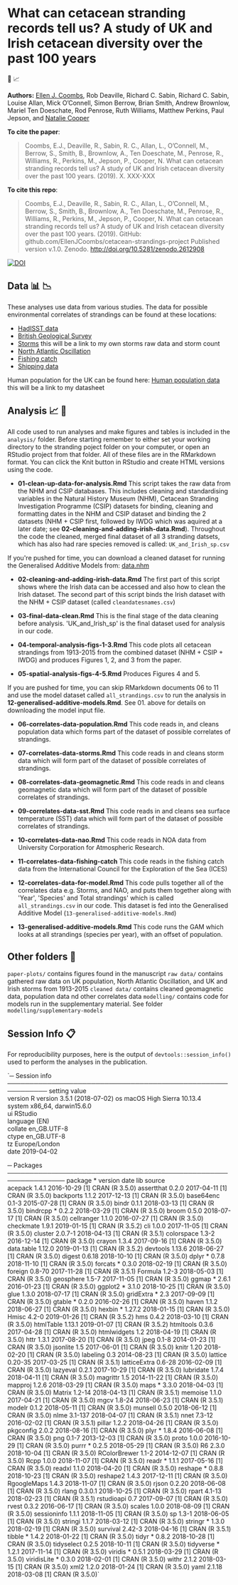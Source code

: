 # What can cetacean stranding records tell us? A study of UK and Irish cetacean diversity over the past 100 years

:whale2: :chart_with_upwards_trend:



__Authors:__
[Ellen J. Coombs](mailto:ellen.coombs.14@ucl.ac.uk), Rob Deaville, Richard C. Sabin, Richard C. Sabin, Louise Allan, Mick O’Connell, Simon Berrow, Brian Smith, Andrew Brownlow, Mariel Ten Doeschate, Rod Penrose, Ruth Williams, Matthew Perkins, Paul Jepson, and [Natalie Cooper](https://github.com/nhcooper123)


__To cite the paper__: 
> Coombs, E.J., Deaville, R., Sabin, R. C., Allan, L., O’Connell, M., Berrow, S., Smith, B., Brownlow, A., Ten Doeschate, M., Penrose, R., Williams, R., Perkins, M., Jepson, P., Cooper, N. What can cetacean stranding records tell us? A study of UK and Irish cetacean diversity over the past 100 years. (2019). X. XXX-XXX 


__To cite this repo__: 
> Coombs, E.J., Deaville, R., Sabin, R. C., Allan, L., O’Connell, M., Berrow, S., Smith, B., Brownlow, A., Ten Doeschate, M., Penrose, R., Williams, R., Perkins, M., Jepson, P., Cooper, N. What can cetacean stranding records tell us? A study of UK and Irish cetacean diversity over the past 100 years. (2019). GitHub: github.com/EllenJCoombs/cetacean-strandings-project Published version v.1.0. Zenodo. http://doi.org/10.5281/zenodo.2612908

[![DOI](https://zenodo.org/badge/DOI/10.5281/zenodo.2612908.svg)](https://doi.org/10.5281/zenodo.2612908)


## Data :bar_chart: :chart_with_downwards_trend: 

These analyses use data from various studies. The data for possible environmental correlates of strandings can be found at these locations: 

- [HadISST data](https://www.metoffice.gov.uk/hadobs/hadisst/data/download.html)
- [British Geological Survey](http://www.geomag.bgs.ac.uk/data_service/data/magnetic_indices/k_indices.html)
- [Storms](../blob/master/LICENSE) this will be a link to my own storms raw data and storm count
- [North Atlantic Oscillation](https://climatedataguide.ucar.edu/sites/default/files/nao_station_annual.txt)
- [Fishing catch](https://www.ices.dk/marine-data/dataset-collections/Pages/Fish-catch-and-stock-assessment.aspx) 
- [Shipping data](https://www.gov.uk/government/collections/maritime-and-shipping-statistics)

Human population for the UK can be found here: 
[Human population data](../blob/master/LICENSE) this will be a link to my datasheet 


## Analysis :chart_with_upwards_trend: :whale2:
All code used to run analyses and make figures and tables is included in the `analysis/` folder. Before starting remember to either set your working directory to the stranding poject folder on your computer, or open an RStudio project from that folder. All of these files are in the RMarkdown format. You can click the Knit button in RStudio and create HTML versions using the code. 

* **01-clean-up-data-for-analysis.Rmd** This script takes the raw data from the NHM and CSIP databases. This includes cleaning and standardising variables in the Natural History Museum (NHM), Cetacean Stranding Investigation Programme (CSIP) datasets for binding, cleaning and formatting dates in the NHM and CSIP dataset and binding the 2 datasets (NHM + CSIP first, followed by IWDG which was aquired at a later date; see **02-cleaning-and-adding-irish-data.Rmd**). Throughout the code  the cleaned, merged final dataset of all 3 stranding datsets, which has also had rare species removed is called: `UK_and_Irish_sp.csv`

If you're pushed for time, you can download a cleaned dataset for running the Generalised Additive Models from: [data.nhm](https://data.nhm.ac.uk/dataset/what-can-cetacean-stranding-records-tell-us)

* **02-cleaning-and-adding-irish-data.Rmd** The first part of this script shows where the Irish data can be accessed and also how to clean the Irish dataset. The second part of this script binds the Irish dataset with the NHM + CSIP dataset (called `cleandatesnames.csv`)

* **03-final-data-clean.Rmd** This is the final stage of the data cleaning before analysis.
'UK_and_Irish_sp' is the final dataset used for analysis in our code. 

* **04-temporal-analysis-figs-1-3.Rmd** This code plots all cetacean strandings from 1913-2015 from the combined dataset (NHM + CSIP + IWDG) and produces Figures 1, 2, and 3 from the paper. 

* **05-spatial-analysis-figs-4-5.Rmd** Produces Figures 4 and 5. 

If you are pushed for time, you can skip RMarkdown documents 06 to 11 and use the model dataset called `all_strandings.csv` to run the analysis in **12-generalised-additive-models.Rmd**. See 01. above for details on downloading the model input file. 

* **06-correlates-data-population.Rmd** This code reads in, and cleans population data which forms part of the dataset of possible correlates of strandings.

* **07-correlates-data-storms.Rmd** This code reads in and cleans storm data which will form part of the dataset of possible correlates of strandings. 

* **08-correlates-data-geomagnetic.Rmd** This code reads in and cleans geomagnetic data which will form part of the dataset of possible correlates of strandings. 

* **09-correlates-data-sst.Rmd** This code reads in and cleans sea surface temperature (SST) data which will form part of the dataset of possible correlates of strandings. 

* **10-correlates-data-nao.Rmd** This code reads in NOA data from University Corporation for Atmospheric Research.

* **11-correlates-data-fishing-catch** This code reads in the fishing catch data from the International Council for the Exploration of the Sea (ICES)

* **12-correlates-data-for-model.Rmd** This code pulls together all of the correlates data e.g. Storms, and NAO, and puts them together along with 'Year', 'Species' and Total strandings' which is called `all_strandings.csv` in our code. This dataset is fed into the Generalised Additive Model (`13-generalised-additive-models.Rmd`)

* **13-generalised-additive-models.Rmd** This code runs the GAM which looks at all strandings (species per year), with an offset of population.

## Other folders :file_folder:
`paper-plots/` contains figures found in the manuscript 
`raw data/` contains gathered raw data on UK population, North Atlantic Oscillation, and UK and Irish storms from 1913-2015
`cleaned data/` contains cleaned geomagnetic data, population data nd other correlates data
`modelling/` contains code for models run in the supplementary material. See folder `modelling/supplementary-models`

## Session Info :clipboard:
For reproducibility purposes, here is the output of `devtools::session_info()` used to perform the analyses in the publication.


`─ Session info ───────────────────────────────────────────────────────────
 setting  value                       
 version  R version 3.5.1 (2018-07-02)
 os       macOS High Sierra 10.13.4   
 system   x86_64, darwin15.6.0        
 ui       RStudio                     
 language (EN)                        
 collate  en_GB.UTF-8                 
 ctype    en_GB.UTF-8                 
 tz       Europe/London               
 date     2019-04-02                  

─ Packages ───────────────────────────────────────────────────────────────
 package      * version date       lib source        
 acepack        1.4.1   2016-10-29 [1] CRAN (R 3.5.0)
 assertthat     0.2.0   2017-04-11 [1] CRAN (R 3.5.0)
 backports      1.1.2   2017-12-13 [1] CRAN (R 3.5.0)
 base64enc      0.1-3   2015-07-28 [1] CRAN (R 3.5.0)
 bindr          0.1.1   2018-03-13 [1] CRAN (R 3.5.0)
 bindrcpp     * 0.2.2   2018-03-29 [1] CRAN (R 3.5.0)
 broom          0.5.0   2018-07-17 [1] CRAN (R 3.5.0)
 cellranger     1.1.0   2016-07-27 [1] CRAN (R 3.5.0)
 checkmate      1.9.1   2019-01-15 [1] CRAN (R 3.5.2)
 cli            1.0.0   2017-11-05 [1] CRAN (R 3.5.0)
 cluster        2.0.7-1 2018-04-13 [1] CRAN (R 3.5.1)
 colorspace     1.3-2   2016-12-14 [1] CRAN (R 3.5.0)
 crayon         1.3.4   2017-09-16 [1] CRAN (R 3.5.0)
 data.table     1.12.0  2019-01-13 [1] CRAN (R 3.5.2)
 devtools       1.13.6  2018-06-27 [1] CRAN (R 3.5.0)
 digest         0.6.18  2018-10-10 [1] CRAN (R 3.5.0)
 dplyr        * 0.7.8   2018-11-10 [1] CRAN (R 3.5.0)
 forcats      * 0.3.0   2018-02-19 [1] CRAN (R 3.5.0)
 foreign        0.8-70  2017-11-28 [1] CRAN (R 3.5.1)
 Formula        1.2-3   2018-05-03 [1] CRAN (R 3.5.0)
 geosphere      1.5-7   2017-11-05 [1] CRAN (R 3.5.0)
 ggmap        * 2.6.1   2016-01-23 [1] CRAN (R 3.5.0)
 ggplot2      * 3.1.0   2018-10-25 [1] CRAN (R 3.5.0)
 glue           1.3.0   2018-07-17 [1] CRAN (R 3.5.0)
 gridExtra    * 2.3     2017-09-09 [1] CRAN (R 3.5.0)
 gtable       * 0.2.0   2016-02-26 [1] CRAN (R 3.5.0)
 haven          1.1.2   2018-06-27 [1] CRAN (R 3.5.0)
 hexbin       * 1.27.2  2018-01-15 [1] CRAN (R 3.5.0)
 Hmisc          4.2-0   2019-01-26 [1] CRAN (R 3.5.2)
 hms            0.4.2   2018-03-10 [1] CRAN (R 3.5.0)
 htmlTable      1.13.1  2019-01-07 [1] CRAN (R 3.5.2)
 htmltools      0.3.6   2017-04-28 [1] CRAN (R 3.5.0)
 htmlwidgets    1.2     2018-04-19 [1] CRAN (R 3.5.0)
 httr           1.3.1   2017-08-20 [1] CRAN (R 3.5.0)
 jpeg           0.1-8   2014-01-23 [1] CRAN (R 3.5.0)
 jsonlite       1.5     2017-06-01 [1] CRAN (R 3.5.0)
 knitr          1.20    2018-02-20 [1] CRAN (R 3.5.0)
 labeling       0.3     2014-08-23 [1] CRAN (R 3.5.0)
 lattice        0.20-35 2017-03-25 [1] CRAN (R 3.5.1)
 latticeExtra   0.6-28  2016-02-09 [1] CRAN (R 3.5.0)
 lazyeval       0.2.1   2017-10-29 [1] CRAN (R 3.5.0)
 lubridate      1.7.4   2018-04-11 [1] CRAN (R 3.5.0)
 magrittr       1.5     2014-11-22 [1] CRAN (R 3.5.0)
 mapproj        1.2.6   2018-03-29 [1] CRAN (R 3.5.0)
 maps         * 3.3.0   2018-04-03 [1] CRAN (R 3.5.0)
 Matrix         1.2-14  2018-04-13 [1] CRAN (R 3.5.1)
 memoise        1.1.0   2017-04-21 [1] CRAN (R 3.5.0)
 mgcv           1.8-24  2018-06-23 [1] CRAN (R 3.5.1)
 modelr         0.1.2   2018-05-11 [1] CRAN (R 3.5.0)
 munsell        0.5.0   2018-06-12 [1] CRAN (R 3.5.0)
 nlme           3.1-137 2018-04-07 [1] CRAN (R 3.5.1)
 nnet           7.3-12  2016-02-02 [1] CRAN (R 3.5.1)
 pillar         1.2.2   2018-04-26 [1] CRAN (R 3.5.0)
 pkgconfig      2.0.2   2018-08-16 [1] CRAN (R 3.5.0)
 plyr         * 1.8.4   2016-06-08 [1] CRAN (R 3.5.0)
 png            0.1-7   2013-12-03 [1] CRAN (R 3.5.0)
 proto          1.0.0   2016-10-29 [1] CRAN (R 3.5.0)
 purrr        * 0.2.5   2018-05-29 [1] CRAN (R 3.5.0)
 R6             2.3.0   2018-10-04 [1] CRAN (R 3.5.0)
 RColorBrewer   1.1-2   2014-12-07 [1] CRAN (R 3.5.0)
 Rcpp           1.0.0   2018-11-07 [1] CRAN (R 3.5.0)
 readr        * 1.1.1   2017-05-16 [1] CRAN (R 3.5.0)
 readxl         1.1.0   2018-04-20 [1] CRAN (R 3.5.0)
 reshape      * 0.8.8   2018-10-23 [1] CRAN (R 3.5.0)
 reshape2       1.4.3   2017-12-11 [1] CRAN (R 3.5.0)
 RgoogleMaps    1.4.3   2018-11-07 [1] CRAN (R 3.5.0)
 rjson          0.2.20  2018-06-08 [1] CRAN (R 3.5.0)
 rlang          0.3.0.1 2018-10-25 [1] CRAN (R 3.5.0)
 rpart          4.1-13  2018-02-23 [1] CRAN (R 3.5.1)
 rstudioapi     0.7     2017-09-07 [1] CRAN (R 3.5.0)
 rvest          0.3.2   2016-06-17 [1] CRAN (R 3.5.0)
 scales         1.0.0   2018-08-09 [1] CRAN (R 3.5.0)
 sessioninfo    1.1.1   2018-11-05 [1] CRAN (R 3.5.0)
 sp             1.3-1   2018-06-05 [1] CRAN (R 3.5.0)
 stringi        1.1.7   2018-03-12 [1] CRAN (R 3.5.0)
 stringr      * 1.3.0   2018-02-19 [1] CRAN (R 3.5.0)
 survival       2.42-3  2018-04-16 [1] CRAN (R 3.5.1)
 tibble       * 1.4.2   2018-01-22 [1] CRAN (R 3.5.0)
 tidyr        * 0.8.2   2018-10-28 [1] CRAN (R 3.5.0)
 tidyselect     0.2.5   2018-10-11 [1] CRAN (R 3.5.0)
 tidyverse    * 1.2.1   2017-11-14 [1] CRAN (R 3.5.0)
 viridis      * 0.5.1   2018-03-29 [1] CRAN (R 3.5.0)
 viridisLite  * 0.3.0   2018-02-01 [1] CRAN (R 3.5.0)
 withr          2.1.2   2018-03-15 [1] CRAN (R 3.5.0)
 xml2           1.2.0   2018-01-24 [1] CRAN (R 3.5.0)
 yaml           2.1.18  2018-03-08 [1] CRAN (R 3.5.0)`


